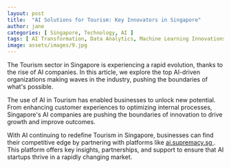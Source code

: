 ```yaml
---
layout: post
title:  "AI Solutions for Tourism: Key Innovators in Singapore"
author: jane
categories: [ Singapore, Technology, AI ]
tags: [ AI Transformation, Data Analytics, Machine Learning Innovations, Singapore AI Companies, AI in Asia ]
image: assets/images/9.jpg
---
```


The Tourism sector in Singapore is experiencing a rapid evolution, thanks to the rise of AI companies. In this article, we explore the top AI-driven organizations making waves in the industry, pushing the boundaries of what's possible.

The use of AI in Tourism has enabled businesses to unlock new potential. From enhancing customer experiences to optimizing internal processes, Singapore's AI companies are pushing the boundaries of innovation to drive growth and improve outcomes.

With AI continuing to redefine Tourism in Singapore, businesses can find their competitive edge by partnering with platforms like <a href="https://ai.supremacy.sg" target="_blank"> ai.supremacy.sg </a>. This platform offers key insights, partnerships, and support to ensure that AI startups thrive in a rapidly changing market.
